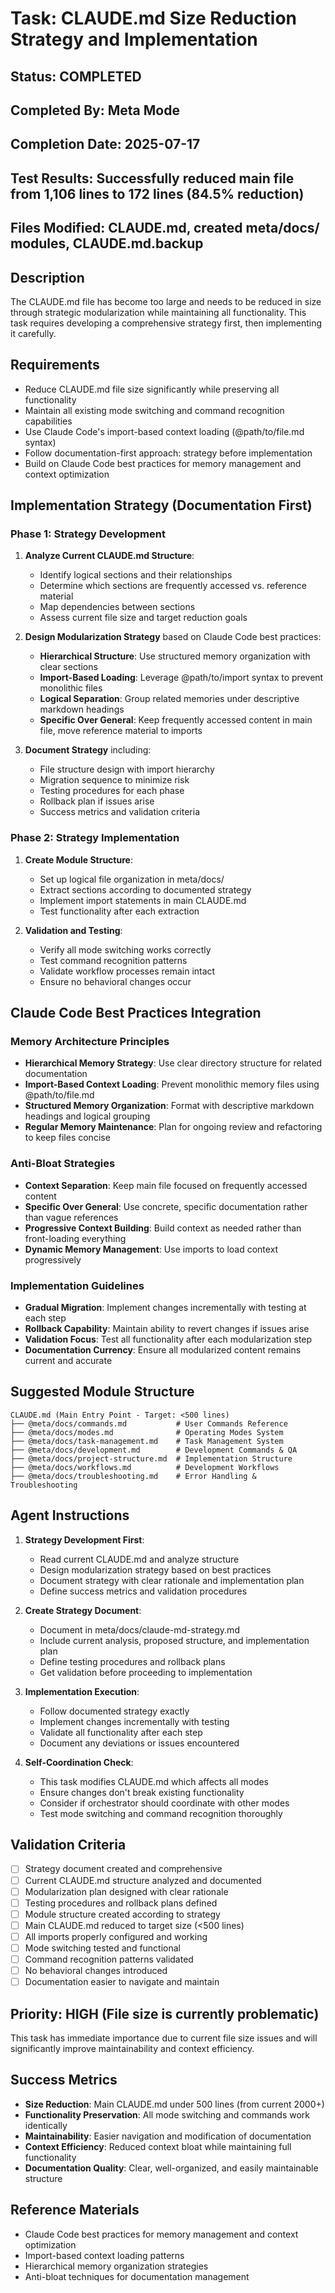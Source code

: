 # Task: CLAUDE.md Size Reduction Strategy and Implementation
## Status: COMPLETED
## Completed By: Meta Mode
## Completion Date: 2025-07-17
## Test Results: Successfully reduced main file from 1,106 lines to 172 lines (84.5% reduction)
## Files Modified: CLAUDE.md, created meta/docs/ modules, CLAUDE.md.backup

## Description
The CLAUDE.md file has become too large and needs to be reduced in size through strategic modularization while maintaining all functionality. This task requires developing a comprehensive strategy first, then implementing it carefully.

## Requirements
- Reduce CLAUDE.md file size significantly while preserving all functionality
- Maintain all existing mode switching and command recognition capabilities
- Use Claude Code's import-based context loading (@path/to/file.md syntax)
- Follow documentation-first approach: strategy before implementation
- Build on Claude Code best practices for memory management and context optimization

## Implementation Strategy (Documentation First)

### Phase 1: Strategy Development
1. **Analyze Current CLAUDE.md Structure**:
   - Identify logical sections and their relationships
   - Determine which sections are frequently accessed vs. reference material
   - Map dependencies between sections
   - Assess current file size and target reduction goals

2. **Design Modularization Strategy** based on Claude Code best practices:
   - **Hierarchical Structure**: Use structured memory organization with clear sections
   - **Import-Based Loading**: Leverage @path/to/import syntax to prevent monolithic files
   - **Logical Separation**: Group related memories under descriptive markdown headings
   - **Specific Over General**: Keep frequently accessed content in main file, move reference material to imports

3. **Document Strategy** including:
   - File structure design with import hierarchy
   - Migration sequence to minimize risk
   - Testing procedures for each phase
   - Rollback plan if issues arise
   - Success metrics and validation criteria

### Phase 2: Strategy Implementation
1. **Create Module Structure**:
   - Set up logical file organization in meta/docs/
   - Extract sections according to documented strategy
   - Implement import statements in main CLAUDE.md
   - Test functionality after each extraction

2. **Validation and Testing**:
   - Verify all mode switching works correctly
   - Test command recognition patterns
   - Validate workflow processes remain intact
   - Ensure no behavioral changes occur

## Claude Code Best Practices Integration

### Memory Architecture Principles
- **Hierarchical Memory Strategy**: Use clear directory structure for related documentation
- **Import-Based Context Loading**: Prevent monolithic memory files using @path/to/file.md
- **Structured Memory Organization**: Format with descriptive markdown headings and logical grouping
- **Regular Memory Maintenance**: Plan for ongoing review and refactoring to keep files concise

### Anti-Bloat Strategies
- **Context Separation**: Keep main file focused on frequently accessed content
- **Specific Over General**: Use concrete, specific documentation rather than vague references
- **Progressive Context Building**: Build context as needed rather than front-loading everything
- **Dynamic Memory Management**: Use imports to load context progressively

### Implementation Guidelines
- **Gradual Migration**: Implement changes incrementally with testing at each step
- **Rollback Capability**: Maintain ability to revert changes if issues arise
- **Validation Focus**: Test all functionality after each modularization step
- **Documentation Currency**: Ensure all modularized content remains current and accurate

## Suggested Module Structure
```
CLAUDE.md (Main Entry Point - Target: <500 lines)
├── @meta/docs/commands.md           # User Commands Reference
├── @meta/docs/modes.md              # Operating Modes System  
├── @meta/docs/task-management.md    # Task Management System
├── @meta/docs/development.md        # Development Commands & QA
├── @meta/docs/project-structure.md  # Implementation Structure
├── @meta/docs/workflows.md          # Development Workflows
├── @meta/docs/troubleshooting.md    # Error Handling & Troubleshooting
```

## Agent Instructions
1. **Strategy Development First**:
   - Read current CLAUDE.md and analyze structure
   - Design modularization strategy based on best practices
   - Document strategy with clear rationale and implementation plan
   - Define success metrics and validation procedures

2. **Create Strategy Document**:
   - Document in meta/docs/claude-md-strategy.md
   - Include current analysis, proposed structure, and implementation plan
   - Define testing procedures and rollback plans
   - Get validation before proceeding to implementation

3. **Implementation Execution**:
   - Follow documented strategy exactly
   - Implement changes incrementally with testing
   - Validate all functionality after each step
   - Document any deviations or issues encountered

4. **Self-Coordination Check**:
   - This task modifies CLAUDE.md which affects all modes
   - Ensure changes don't break existing functionality
   - Consider if orchestrator should coordinate with other modes
   - Test mode switching and command recognition thoroughly

## Validation Criteria
- [ ] Strategy document created and comprehensive
- [ ] Current CLAUDE.md structure analyzed and documented
- [ ] Modularization plan designed with clear rationale
- [ ] Testing procedures and rollback plans defined
- [ ] Module structure created according to strategy
- [ ] Main CLAUDE.md reduced to target size (<500 lines)
- [ ] All imports properly configured and working
- [ ] Mode switching tested and functional
- [ ] Command recognition patterns validated
- [ ] No behavioral changes introduced
- [ ] Documentation easier to navigate and maintain

## Priority: HIGH (File size is currently problematic)
This task has immediate importance due to current file size issues and will significantly improve maintainability and context efficiency.

## Success Metrics
- **Size Reduction**: Main CLAUDE.md under 500 lines (from current 2000+)
- **Functionality Preservation**: All mode switching and commands work identically
- **Maintainability**: Easier navigation and modification of documentation
- **Context Efficiency**: Reduced context bloat while maintaining full functionality
- **Documentation Quality**: Clear, well-organized, and easily maintainable structure

## Reference Materials
- Claude Code best practices for memory management and context optimization
- Import-based context loading patterns
- Hierarchical memory organization strategies
- Anti-bloat techniques for documentation management